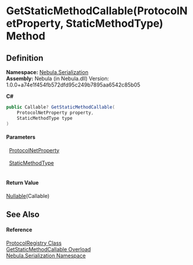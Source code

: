 # GetStaticMethodCallable(ProtocolNetProperty, StaticMethodType) Method




## Definition
**Namespace:** <a href="N_Nebula_Serialization">Nebula.Serialization</a>  
**Assembly:** Nebula (in Nebula.dll) Version: 1.0.0+a74e1f454fb572dfd95c249b7895aa6542c85b05

**C#**
``` C#
public Callable? GetStaticMethodCallable(
	ProtocolNetProperty property,
	StaticMethodType type
)
```



#### Parameters
<dl><dt>  <a href="T_Nebula_Serialization_ProtocolNetProperty">ProtocolNetProperty</a></dt><dd> </dd><dt>  <a href="T_Nebula_Serialization_StaticMethodType">StaticMethodType</a></dt><dd> </dd></dl>

#### Return Value
<a href="https://learn.microsoft.com/dotnet/api/system.nullable-1" target="_blank" rel="noopener noreferrer">Nullable</a>(Callable)

## See Also


#### Reference
<a href="T_Nebula_Serialization_ProtocolRegistry">ProtocolRegistry Class</a>  
<a href="Overload_Nebula_Serialization_ProtocolRegistry_GetStaticMethodCallable">GetStaticMethodCallable Overload</a>  
<a href="N_Nebula_Serialization">Nebula.Serialization Namespace</a>  
